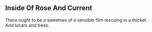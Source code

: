 Inside Of Rose And Current
--------------------------
There ought to be a sweetnes of a sensible film rescuing in a thicket.  
And lunars and trees.  
